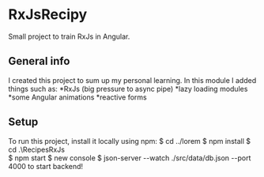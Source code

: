 # RxJsRecipy
Small project to train RxJs in Angular. 
## General info
I created this project to sum up my personal learning. In this module I added things such as:
*RxJs (big pressure to async pipe) 
*lazy loading modules
*some Angular animations
*reactive forms
## Setup
To run this project, install it locally using npm:
$ cd ../lorem
$ npm install
$ cd .\RecipesRxJs\
$ npm start
$ new console
$ json-server --watch ./src/data/db.json --port 4000 to start backend!
